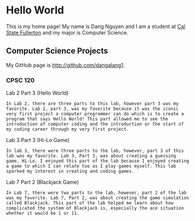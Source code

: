 # Hello World

This is my home page! My name is Dang Nguyen and I am a student at [Cal State Fullerton](http://www.fullerton.edu/) and my major is Computer Science.

## Computer Science Projects

My GitHub page is http://github.com/dangalang1.

### CPSC 120

Lab 2 Part 3 (Hello World) 

    In Lab 2, there are three parts to this lab, however part 3 was my favorite. Lab 2, part 3, was my favorite because it was the iconic very first project a computer programmer can do which is to create a program that says Hello World! This part allowed me to see the introduction of computer coding and the introduction or the start of my coding career through my very first project. 

 

Lab 3 Part 3 (Hi-Lo Game) 

    In lab 3, there were three parts to the lab, however, part 3 of this lab was my favorite. Lab 3, Part 3, was about creating a guessing game, Hi-Lo. I enjoyed this part of the lab because I enjoyed creating a game to which I can relate too as I play games myself. This lab sparked my interest in creating and coding games. 

 

Lab 7 Part 2 (Blackjack Game) 

    In Lab 7, there were two parts to the lab, however, part 2 of the lab was my favorite. Lab 7, Part 2, was about creating the game simulation called Blackjack. This part of the lab helped me learn about how complicated the system of Blackjack is, especially the ace situation whether it would be 1 or 11. 